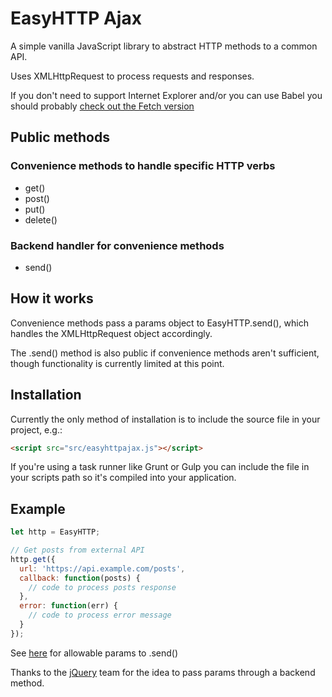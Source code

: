 # EasyHTTP Ajax

A simple vanilla JavaScript library to abstract HTTP methods to a common API.

Uses XMLHttpRequest to process requests and responses.

If you don't need to support Internet Explorer and/or you can use Babel you should probably [check out the Fetch version](https://github.com/jasonsbarr/easy-http-fetch)

## Public methods

### Convenience methods to handle specific HTTP verbs
- get()
- post()
- put()
- delete()

### Backend handler for convenience methods
- send()

## How it works
Convenience methods pass a params object to EasyHTTP.send(), which handles the XMLHttpRequest object accordingly.

The .send() method is also public if convenience methods aren't sufficient, though functionality is currently limited at this point.

## Installation
Currently the only method of installation is to include the source file in your project, e.g.:

```html
<script src="src/easyhttpajax.js"></script>
```

If you're using a task runner like Grunt or Gulp you can include the file in your scripts path so it's compiled into your application.

## Example

```js
let http = EasyHTTP;

// Get posts from external API
http.get({
  url: 'https://api.example.com/posts',
  callback: function(posts) {
    // code to process posts response
  },
  error: function(err) {
    // code to process error message
  }
});
```

See [here](https://github.com/jasonsbarr/easy-http-ajax/blob/81c3cc033254e62154ec7600d1d6d6a76603286d/src/easyhttpajax.js#L199-L210) for allowable params to .send()

Thanks to the [jQuery](https://jquery.com) team for the idea to pass params through a backend method.
